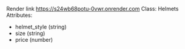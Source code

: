 Render link https://s24wb68potu-0vwr.onrender.com
Class: Helmets
Attributes:
- helmet_style (string)
- size (string)
- price (number)
